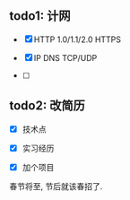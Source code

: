 ## todo1:  计网

- [x]  HTTP 1.0/1.1/2.0  HTTPS

- [x] IP DNS TCP/UDP

- [ ] 

## todo2:  改简历

- [x]  技术点

- [x]  实习经历

- [x]  加个项目


春节将至, 节后就该春招了.